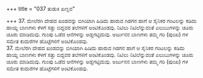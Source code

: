 +++
title = "037 ತುಡುಕಿ ಖಣ್ಡವ"

+++
37. ಮೇಲೆರಗಿ ದೇಹದ ಖಂಡವನ್ನು ಬಿಗಿಯಾಗಿ ಹಿಡಿದು ಹಾರುವ ಗಿಡಗನ ಹಾಗೆ ಆ ಸೈನಿಕರ ಗಂಟಲನ್ನು ಕಡಿದು ಹಾಯ್ದ ಬಾಣಗಳು ಕೆಳಗೆ ಸತ್ತು ಬಿದ್ದವರ ತಲೆಗಳಿಗೆ ಅಂಟಿಕೊಂಡವು. ನಿಟಿಲು ನಿಟಿಲೆನ್ನುವಂತೆ ಎಲುಬುಗಳನ್ನು ಚೂರು ಚೂರು ಮಾಡಿದುವು. ಗುಂಪು ಒಡೆದ ಆನೆಗಳನ್ನು ಅಡ್ಡಗಟ್ಟಿದುವು. ಅರ್ಜುನನ ಬಾಣಗಳು ತಮ್ಮ ಗರಿ (ಪುಂಖ) ಗಳ ಸಮೇತ ಕುದುರೆಗಳ ಹೊಟ್ಟೆಗಳಿಗೆ ಅಂಟಿಕೊಂಡವು.  
37. ಮೇಲೆರಗಿ ದೇಹದ ಖಂಡವನ್ನು ಬಿಗಿಯಾಗಿ ಹಿಡಿದು ಹಾರುವ ಗಿಡಗನ ಹಾಗೆ ಆ ಸೈನಿಕರ ಗಂಟಲನ್ನು ಕಡಿದು ಹಾಯ್ದ ಬಾಣಗಳು ಕೆಳಗೆ ಸತ್ತು ಬಿದ್ದವರ ತಲೆಗಳಿಗೆ ಅಂಟಿಕೊಂಡವು. ನಿಟಿಲು ನಿಟಿಲೆನ್ನುವಂತೆ ಎಲುಬುಗಳನ್ನು ಚೂರು ಚೂರು ಮಾಡಿದುವು. ಗುಂಪು ಒಡೆದ ಆನೆಗಳನ್ನು ಅಡ್ಡಗಟ್ಟಿದುವು. ಅರ್ಜುನನ ಬಾಣಗಳು ತಮ್ಮ ಗರಿ (ಪುಂಖ) ಗಳ ಸಮೇತ ಕುದುರೆಗಳ ಹೊಟ್ಟೆಗಳಿಗೆ ಅಂಟಿಕೊಂಡವು.